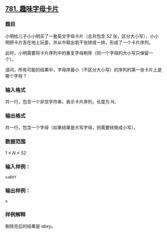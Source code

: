 ## [781. 趣味字母卡片](https://www.acwing.com/problem/content/783/)

### 题目

小明给儿子小小明买了一套英文字母卡片（总共包含 *52* 张，区分大小写），小小明把卡片丢在地上玩耍，并从中取出若干张排成一排，形成了一个卡片序列。

此时，小明需要将卡片序列中的重复字母剔除（同一个字母的大小写只保留一个）。

请问，所有可能的结果中，字母序最小（不区分大小写）的序列的第一张卡片上是哪个字母？

### 输入格式

共一行，包含一个非空字符串，表示卡片序列，长度为 *N*。

### 输出格式

共一行，包含一个字母（如果结果是大写字母，则需要转换成小写）。

### 数据范围

*1 ≤ N ≤ 52*

### 输入样例：

```
xaBXY
```

### 输出样例：

```
a
```

### 样例解释

剔除完后的结果是 *abxy*。
